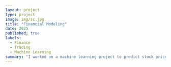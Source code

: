 ```yaml
---
layout: project
type: project
image: img/sc.jpg
title: "Financial Modeling"
date: 2025
published: true
labels:
  - Finance
  - Trading
  - Machine Learning
summary: "I worked on a machine learning project to predict stock price movements by analyzing historical data and technical indicators, using LSTM networks to capture time-series patterns and evaluating the model's performance to ensure it learned meaningful trends."
---
```

